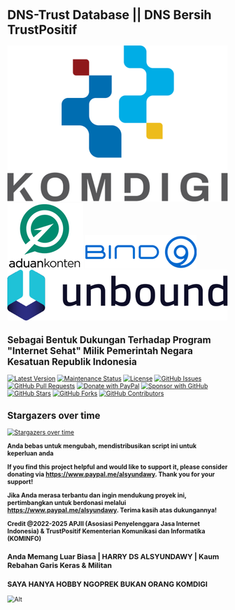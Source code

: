# **DNS-Trust Database || DNS Bersih TrustPositif**

![Kominfo](/asset/komdigi.png) ![Aduan Content](/asset/aduan_content.png) ![Bind9](/asset/Bind_9_ISC.png) ![Unbound](/asset/Unbound.png)

## **Sebagai Bentuk Dukungan Terhadap Program "Internet Sehat" Milik Pemerintah Negara Kesatuan Republik Indonesia**

[![Latest Version](https://img.shields.io/github/v/release/alsyundawy/TrustPositif)](https://github.com/alsyundawy/TrustPositif/releases)
[![Maintenance Status](https://img.shields.io/maintenance/yes/9999)](https://github.com/alsyundawy/TrustPositif/)
[![License](https://img.shields.io/github/license/alsyundawy/TrustPositif)](https://github.com/alsyundawy/TrustPositif/blob/master/LICENSE)
[![GitHub Issues](https://img.shields.io/github/issues/alsyundawy/TrustPositif)](https://github.com/alsyundawy/TrustPositif/issues)
[![GitHub Pull Requests](https://img.shields.io/github/issues-pr/alsyundawy/TrustPositif)](https://github.com/alsyundawy/TrustPositif/pulls)
[![Donate with PayPal](https://img.shields.io/badge/PayPal-donate-orange)](https://www.paypal.me/alsyundawy)
[![Sponsor with GitHub](https://img.shields.io/badge/GitHub-sponsor-orange)](https://github.com/sponsors/alsyundawy)
[![GitHub Stars](https://img.shields.io/github/stars/alsyundawy/TrustPositif?style=social)](https://github.com/alsyundawy/TrustPositif/stargazers)
[![GitHub Forks](https://img.shields.io/github/forks/alsyundawy/TrustPositif?style=social)](https://github.com/alsyundawy/TrustPositif/network/members)
[![GitHub Contributors](https://img.shields.io/github/contributors/alsyundawy/TrustPositif?style=social)](https://github.com/alsyundawy/TrustPositif/graphs/contributors)

## Stargazers over time
[![Stargazers over time](https://starchart.cc/alsyundawy/TrustPositif.svg?variant=adaptive)](https://starchart.cc/alsyundawy/TrustPositif)

**Anda bebas untuk mengubah, mendistribusikan script ini untuk keperluan anda**

**If you find this project helpful and would like to support it, please consider donating via https://www.paypal.me/alsyundawy. Thank you for your support!**

**Jika Anda merasa terbantu dan ingin mendukung proyek ini, pertimbangkan untuk berdonasi melalui https://www.paypal.me/alsyundawy. Terima kasih atas dukungannya!**


**Credit @2022-2025 APJII (Asosiasi Penyelenggara Jasa Internet Indonesia) & TrustPositif Kementerian Komunikasi dan Informatika (KOMINFO)**

### Anda Memang Luar Biasa | HARRY DS ALSYUNDAWY | Kaum Rebahan Garis Keras & Militan

### SAYA HANYA HOBBY NGOPREK BUKAN ORANG KOMDIGI 

![Alt](https://repobeats.axiom.co/api/embed/10f0e7c2891afab81bb34ae28b15b75a8bcc3b63.svg "Repobeats analytics image")
